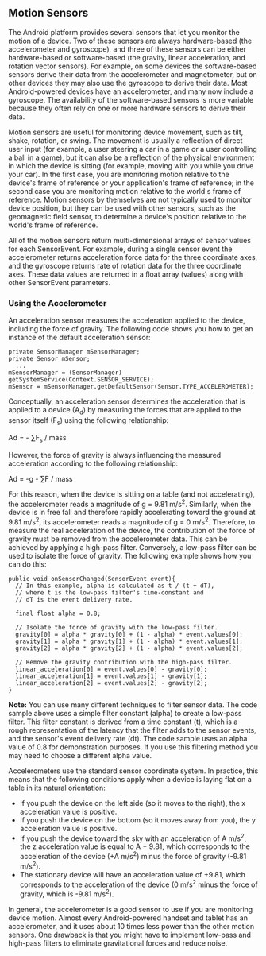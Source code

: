 ## Motion Sensors ##

The Android platform provides several sensors that let you monitor the motion of a device. Two of these sensors are always hardware-based (the accelerometer and gyroscope), and three of these sensors can be either hardware-based or software-based (the gravity, linear acceleration, and rotation vector sensors). For example, on some devices the software-based sensors derive their data from the accelerometer and magnetometer, but on other devices they may also use the gyroscope to derive their data. Most Android-powered devices have an accelerometer, and many now include a gyroscope. The availability of the software-based sensors is more variable because they often rely on one or more hardware sensors to derive their data.

Motion sensors are useful for monitoring device movement, such as tilt, shake, rotation, or swing. The movement is usually a reflection of direct user input (for example, a user steering a car in a game or a user controlling a ball in a game), but it can also be a reflection of the physical environment in which the device is sitting (for example, moving with you while you drive your car). In the first case, you are monitoring motion relative to the device's frame of reference or your application's frame of reference; in the second case you are monitoring motion relative to the world's frame of reference. Motion sensors by themselves are not typically used to monitor device position, but they can be used with other sensors, such as the geomagnetic field sensor, to determine a device's position relative to the world's frame of reference.

All of the motion sensors return multi-dimensional arrays of sensor values for each SensorEvent. For example, during a single sensor event the accelerometer returns acceleration force data for the three coordinate axes, and the gyroscope returns rate of rotation data for the three coordinate axes. These data values are returned in a float array (values) along with other SensorEvent parameters.

### Using the Accelerometer ###

An acceleration sensor measures the acceleration applied to the device, including the force of gravity. The following code shows you how to get an instance of the default acceleration sensor:

```
private SensorManager mSensorManager;
private Sensor mSensor;
  ...
mSensorManager = (SensorManager) getSystemService(Context.SENSOR_SERVICE);
mSensor = mSensorManager.getDefaultSensor(Sensor.TYPE_ACCELEROMETER);
```

Conceptually, an acceleration sensor determines the acceleration that is applied to a device (A<sub>d</sub>) by measuring the forces that are applied to the sensor itself (F<sub>s</sub>) using the following relationship:

Ad = - ∑F<sub>s</sub> / mass

However, the force of gravity is always influencing the measured acceleration according to the following relationship:

Ad = -g - ∑F / mass

For this reason, when the device is sitting on a table (and not accelerating), the accelerometer reads a magnitude of g = 9.81 m/s<sup>2</sup>. Similarly, when the device is in free fall and therefore rapidly accelerating toward the ground at 9.81 m/s<sup>2</sup>, its accelerometer reads a magnitude of g = 0 m/s<sup>2</sup>. Therefore, to measure the real acceleration of the device, the contribution of the force of gravity must be removed from the accelerometer data. This can be achieved by applying a high-pass filter. Conversely, a low-pass filter can be used to isolate the force of gravity. The following example shows how you can do this:

```
public void onSensorChanged(SensorEvent event){
  // In this example, alpha is calculated as t / (t + dT),
  // where t is the low-pass filter's time-constant and
  // dT is the event delivery rate.

  final float alpha = 0.8;

  // Isolate the force of gravity with the low-pass filter.
  gravity[0] = alpha * gravity[0] + (1 - alpha) * event.values[0];
  gravity[1] = alpha * gravity[1] + (1 - alpha) * event.values[1];
  gravity[2] = alpha * gravity[2] + (1 - alpha) * event.values[2];

  // Remove the gravity contribution with the high-pass filter.
  linear_acceleration[0] = event.values[0] - gravity[0];
  linear_acceleration[1] = event.values[1] - gravity[1];
  linear_acceleration[2] = event.values[2] - gravity[2];
}
```

**Note:** You can use many different techniques to filter sensor data. The code sample above uses a simple filter constant (alpha) to create a low-pass filter. This filter constant is derived from a time constant (t), which is a rough representation of the latency that the filter adds to the sensor events, and the sensor's event delivery rate (dt). The code sample uses an alpha value of 0.8 for demonstration purposes. If you use this filtering method you may need to choose a different alpha value.

Accelerometers use the standard sensor coordinate system. In practice, this means that the following conditions apply when a device is laying flat on a table in its natural orientation:

  * If you push the device on the left side (so it moves to the right), the x acceleration value is positive.
  * If you push the device on the bottom (so it moves away from you), the y acceleration value is positive.
  * If you push the device toward the sky with an acceleration of A m/s<sup>2</sup>, the z acceleration value is equal to A + 9.81, which corresponds to the acceleration of the device (+A m/s<sup>2</sup>) minus the force of gravity (-9.81 m/s<sup>2</sup>).
  * The stationary device will have an acceleration value of +9.81, which corresponds to the acceleration of the device (0 m/s<sup>2</sup> minus the force of gravity, which is -9.81 m/s<sup>2</sup>).

In general, the accelerometer is a good sensor to use if you are monitoring device motion. Almost every Android-powered handset and tablet has an accelerometer, and it uses about 10 times less power than the other motion sensors. One drawback is that you might have to implement low-pass and high-pass filters to eliminate gravitational forces and reduce noise.